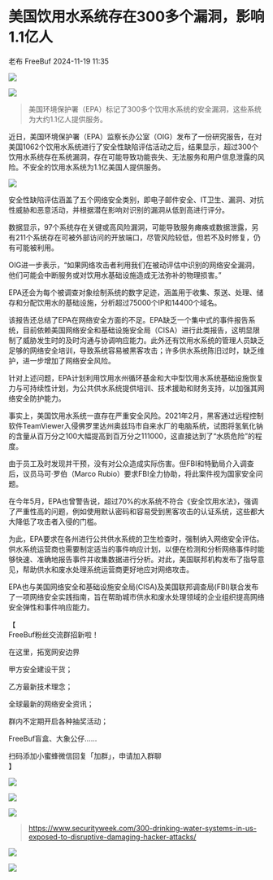 #  美国饮用水系统存在300多个漏洞，影响1.1亿人   
老布  FreeBuf   2024-11-19 11:35  
  
![](https://mmbiz.qpic.cn/mmbiz_gif/oQ6bDiaGhdyoFWEgZIHic7sqnootFEuOic7RlQNGhKY6d2ZESG3WpiaTMRlD0z4xO6mQrTZjkWHCkMpO2QtCfUJH6g/640?wx_fmt=gif&from=appmsg&wxfrom=5&wx_lazy=1&tp=webp "")  
  
  
![](https://mmbiz.qpic.cn/mmbiz_jpg/qq5rfBadR39uD8TzUAG6icPT99CvicxqoB0SwP2rAwZBuHBDcNNve8Pib49F7P26PogYNP8jclKbvmS6AhXyicVZ9A/640?wx_fmt=jpeg&from=appmsg "")  
  
> 美国环境保护署（EPA）标记了300多个饮用水系统的安全漏洞，这些系统为大约1.1亿人提供服务。  
  
  
  
近日，美国环境保护署（EPA）监察长办公室（OIG）发布了一份研究报告，在对美国1062个饮用水系统进行了安全性缺陷评估活动之后，结果显示，超过300个饮用水系统存在系统漏洞，存在可能导致功能丧失、无法服务和用户信息泄露的风险。不安全的饮用水系统为1.1亿美国人提供服务。  
  
  
![](https://mmbiz.qpic.cn/mmbiz_jpg/qq5rfBadR39uD8TzUAG6icPT99CvicxqoBse5fFY24qpe6vJID3aqMLWbN5d0nubADskMPU9b5xzxIakSap6BYOw/640?wx_fmt=jpeg&from=appmsg "")  
  
  
安全性缺陷评估涵盖了五个网络安全类别，即电子邮件安全、IT卫生、漏洞、对抗性威胁和恶意活动，并根据潜在影响对识别的漏洞从低到高进行评分。  
  
  
数据显示，97个系统存在关键或高风险漏洞，可能导致服务瘫痪或数据泄露，另有211个系统存在可被外部访问的开放端口，尽管风险较低，但若不及时修复，仍有可能被利用。  
  
  
OIG进一步表示，“如果网络攻击者利用我们在被动评估中识别的网络安全漏洞，他们可能会中断服务或对饮用水基础设施造成无法弥补的物理损害。”  
  
  
EPA还会为每个被调查对象绘制系统的数字足迹，涵盖用于收集、泵送、处理、储存和分配饮用水的基础设施，分析超过75000个IP和14400个域名。  
  
  
该报告还总结了EPA在网络安全方面的不足。EPA缺乏一个集中式的事件报告系统，目前依赖美国网络安全和基础设施安全局（CISA）进行此类报告，这明显限制了威胁发生时的及时沟通与协调响应能力。此外还有饮用水系统的管理人员缺乏足够的网络安全培训，导致系统容易被黑客攻击；许多供水系统陈旧过时，缺乏维护，进一步增加了网络安全风险。  
  
  
针对上述问题，EPA计划利用饮用水州循环基金和大中型饮用水系统基础设施恢复力与可持续性计划，为公共供水系统提供培训、技术援助和财务支持，以加强其网络安全防护能力。  
  
  
事实上，美国饮用水系统一直存在严重安全风险。2021年2月，黑客通过远程控制软件TeamViewer入侵佛罗里达州奥兹玛市自来水厂的电脑系统，试图将氢氧化钠的含量从百万分之100大幅提高到百万分之111000，这直接达到了“水质危险”的程度。  
  
  
由于员工及时发现并干预，没有对公众造成实际伤害。但FBI和特勤局介入调查后，议员马可·罗伯（Marco Rubio）要求FBI全力协助，将此案件视为国家安全问题。  
  
  
在今年5月，EPA也曾警告说，超过70%的水系统不符合《安全饮用水法》，强调了严重性高的问题，例如使用默认密码和容易受到黑客攻击的认证系统，这些都大大降低了攻击者入侵的门槛。  
  
  
为此，EPA要求在各州进行公共供水系统的卫生检查时，强制纳入网络安全评估。供水系统运营商也需要制定适当的事件响应计划，以便在检测和分析网络事件时能够快速、准确地报告事件并收集数据进行分析。对此，美国联邦机构发布了指导意见，帮助供水和废水处理系统运营商更好地应对网络攻击。  
  
  
EPA也与美国网络安全和基础设施安全局(CISA)及美国联邦调查局(FBI)联合发布了一项网络安全实践指南，旨在帮助城市供水和废水处理领域的企业组织提高网络安全弹性和事件响应能力。  
  
  
  
【  
FreeBuf粉丝交流群招新啦！  
  
在这里，拓宽网安边界  
  
甲方安全建设干货；  
  
乙方最新技术理念；  
  
全球最新的网络安全资讯；  
  
群内不定期开启各种抽奖活动；  
  
FreeBuf盲盒、大象公仔......  
  
扫码添加小蜜蜂微信回复「加群」，申请加入群聊  
】  
  
![](https://mmbiz.qpic.cn/mmbiz_jpg/qq5rfBadR3ich6ibqlfxbwaJlDyErKpzvETedBHPS9tGHfSKMCEZcuGq1U1mylY7pCEvJD9w60pWp7NzDjmM2BlQ/640?wx_fmt=other&wxfrom=5&wx_lazy=1&wx_co=1&retryload=2&tp=webp "")  
  
  
![](https://mmbiz.qpic.cn/mmbiz_png/oQ6bDiaGhdyodyXHMOVT6w8DobNKYuiaE7OzFMbpar0icHmzxjMvI2ACxFql4Wbu2CfOZeadq1WicJbib6FqTyxEx6Q/640?wx_fmt=other&wxfrom=5&wx_lazy=1&wx_co=1&tp=webp "")  
  
![](https://mmbiz.qpic.cn/mmbiz_png/qq5rfBadR3icEEJemUSFlfufMicpZeRJZJ61icYlLmBLDpdYEZ7nIzpGovpHjtxITB6ibiaC3R5hoibVkQsVLQfdK57w/640?wx_fmt=other&wxfrom=5&wx_lazy=1&wx_co=1&retryload=2&tp=webp "")  
> https://www.securityweek.com/300-drinking-water-systems-in-us-exposed-to-disruptive-damaging-hacker-attacks/  
  
  
>   
>   
>   
>   
>   
>   
>   
>   
>   
>   
>   
>   
>   
>   
  
  
![](https://mmbiz.qpic.cn/mmbiz_png/qq5rfBadR3icEEJemUSFlfufMicpZeRJZJ7JfyOicficFrgrD4BHnIMtgCpBbsSUBsQ0N7pHC7YpU8BrZWWwMMghoQ/640?wx_fmt=other&wxfrom=5&wx_lazy=1&wx_co=1&tp=webp "")  
  
[](https://mp.weixin.qq.com/s?__biz=MjM5NjA0NjgyMA==&mid=2651302087&idx=1&sn=29d91904d6471c4b09f4e574ba18a9b2&chksm=bd1c3a4c8a6bb35aa4ddffc0f3e2e6dad475257be18f96f5150c4e948b492f32b1911a6ea435&token=21436342&lang=zh_CN&scene=21#wechat_redirect)  
  
[](https://mp.weixin.qq.com/s?__biz=MjM5NjA0NjgyMA==&mid=2651302006&idx=1&sn=18f06c456804659378cf23a5c474e775&scene=21#wechat_redirect)  
  
[](https://mp.weixin.qq.com/s?__biz=MjM5NjA0NjgyMA==&mid=2651253272&idx=1&sn=82468d927062b7427e3ca8a912cb2dc7&scene=21#wechat_redirect)  
  
![](https://mmbiz.qpic.cn/mmbiz_gif/qq5rfBadR3icF8RMnJbsqatMibR6OicVrUDaz0fyxNtBDpPlLfibJZILzHQcwaKkb4ia57xAShIJfQ54HjOG1oPXBew/640?wx_fmt=gif&wxfrom=5&wx_lazy=1&tp=webp "")  
  
